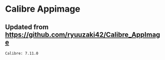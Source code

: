 # Calibre Appimage

## Updated from https://github.com/ryuuzaki42/Calibre_AppImage
    Calibre: 7.11.0
